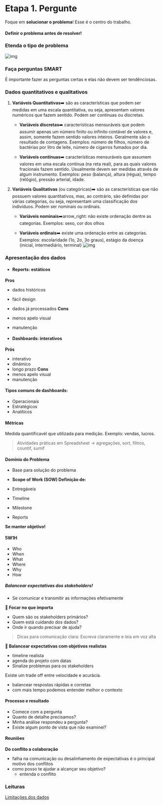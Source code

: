 # Etapa 1. Pergunte

Foque em <b>solucionar o problema</b>! Esse é o centro do trabalho.
#### Definir o problema antes de resolver! 
### Etenda o tipo de problema
![img](https://github.com/matheusbuniotto/presets/blob/main/google/tipos_de_problemas.png?raw=true)
### Faça perguntas SMART
É importante fazer as perguntas certas e elas não devem ser tendênciosas.

### Dados quantitativos e qualitativos


1. <b>Variáveis Quantitativas</b>:arrow_right: são as características que podem ser medidas em uma escala quantitativa, ou seja, apresentam valores numéricos que fazem sentido. Podem ser contínuas ou discretas.

   - <b>Variáveis discretas</b>:arrow_right: características mensuráveis que podem assumir apenas um número finito ou infinito contável de valores e, assim, somente fazem sentido valores inteiros. Geralmente são o resultado de contagens. Exemplos: número de filhos, número de bactérias por litro de leite, número de cigarros fumados por dia.

    - <b>Variáveis contínuas</b>:arrow_right: características mensuráveis que assumem valores em uma escala contínua (na reta real), para as quais valores fracionais fazem sentido. Usualmente devem ser medidas através de algum instrumento. Exemplos: peso (balança), altura (régua), tempo (relógio), pressão arterial, idade.

>

2. <b>Variáveis Qualitativas</b> (ou categóricas):arrow_right: são as características que não possuem valores quantitativos, mas, ao contrário, são definidas por várias categorias, ou seja, representam uma classificação dos indivíduos. Podem ser nominais ou ordinais.

    - <b>Variáveis nominais</b>:arrow_right:arrow_right: não existe ordenação dentre as categorias. Exemplos: sexo, cor dos olhos

    - <b>Variáveis ordinais</b>:arrow_right: existe uma ordenação entre as categorias. Exemplos: escolaridade (1o, 2o, 3o graus), estágio da doença (inicial, intermediário, terminal)
![img](https://github.com/matheusbuniotto/presets/blob/main/google/dados_qualitativos_vs_quanti.png?raw=true)
### Apresentação dos dados
- #### Reports: estáticos 
<b>Pros </b>
  - dados históricos
  - fácil design
  - dados já processados
<b> Cons </b>
  - menos apelo visual
  - manutenção
  
- #### Dashboards: interativos
 <b>Prós </b>
  - interativo
  - dinâmico
  - longo prazo
<b>Cons</b>
  - menos apelo visual
  - manutenção

#### Tipos comuns de dashboards:
- Operacionais
- Estratégicos
- Analíticos
#### Métricas 
Medida quantificavél que utilizada para medição.
Exemplo: vendas, lucros.

> Atividades práticas em Spreadsheet -> agregações, sort, filtros, countif, sumif

#### Domínio do Problema
- Base para solução do problema

- <b> Scope of Work (SOW) Definição de: </b>
- Entregáveis
- Timeline
- Milestone
- Reports

<b> Se manter objetivo! </b>

#### 5W1H
- Who
- When
- What
- Where
- Why
- How

##### Balancear expectativas dos stakeholders!
- Se comunicar e transmitir as informações efetivamente

:key:<b> Focar no que importa </b> 
- Quem são os stakeholders primários?
- Quem está cuidando dos dados?
- Onde ir quando precisar de ajuda?

> Dicas para comunicação clara:
> Escreva claramente e leia em voz alta

:key:<b> Balancear expectativas com objetivos realistas </b> 
- timeline realista 
- agenda do projeto com datas
- Sinalize problemas para os stakeholders

Existe um trade off entre velocidade e acurácia.
- balancear respostas rápidas e corretas
- com mais tempo podemos entender melhor o contexto

#### Processo e resultado
- Comece com a pergunta
- Quanto de detalhe precisamos?
- Minha análise respondeu a pergunta?
- Existe algum ponto de vista que não examinei?
  
#### Reuniões
<b> Do conflito a colaboração </b>
 - falha na comunicação ou desalinhamento de expectativas é o principal motivo dos conflitos
 - como posso te ajudar a alcançar seu objetivo?
   - entenda o conflito

### Leituras 
[Limitações dos dados](https://www.coursera.org/learn/ask-questions-make-decisions/supplement/gqKDr/limitations-of-data)